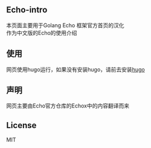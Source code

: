 ## Echo-intro
本页面主要用于Golang Echo 框架官方首页的汉化  
作为中文版的Echo的使用介绍

## 使用
网页使用hugo运行，如果没有安装hugo，请前去安装[hugo](https://gohugo.io/)

## 声明
网页主要由Echo官方仓库的Echox中的内容翻译而来

## License
MIT
